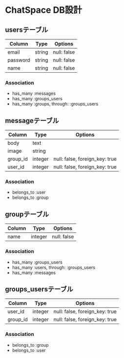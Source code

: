 # ChatSpace DB設計
## usersテーブル
|Column|Type|Options|
|------|----|-------|
|email|string|null: false|
|password|string|null: false|
|name|string|null: false|
### Association
- has_many :messages 
- has_many :groups_users
- has_many :groups, through: :groups_users

## messageテーブル
|Column|Type|Options|
|------|----|-------|
|body|text||
|image|string||
|group_id|integer|null: false, foreign_key: true|
|user_id|integer|null: false, foreign_key: true|
### Association
- belongs_to :user 
- belongs_to :group

## groupテーブル
|Column|Type|Options|
|------|----|-------|
|name|integer|null: false|
### Association
- has_many :groups_users
- has_many :users, through: :groups_users
- has_many :messages 

## groups_usersテーブル
|Column|Type|Options|
|------|----|-------|
|user_id|integer|null: false, foreign_key: true|
|group_id|integer|null: false, foreign_key: true|
### Association
- belongs_to :group
- belongs_to :user
